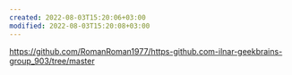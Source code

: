 ```yaml
---
created: 2022-08-03T15:20:06+03:00
modified: 2022-08-03T15:20:08+03:00
---
```


https://github.com/RomanRoman1977/https-github.com-ilnar-geekbrains-group_903/tree/master
